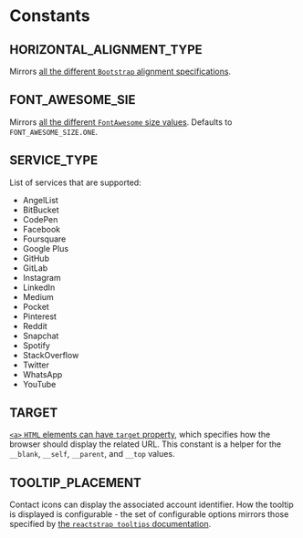 # Constants

## HORIZONTAL_ALIGNMENT_TYPE

Mirrors [all the different `Bootstrap` alignment specifications](https://v4-alpha.getbootstrap.com/layout/grid/#horizontal-alignment).

## FONT_AWESOME_SIE

Mirrors [all the different `FontAwesome` size values](https://fontawesome.com/how-to-use/svg-with-js). Defaults to `FONT_AWESOME_SIZE.ONE`.

## SERVICE_TYPE

List of services that are supported:

* AngelList
* BitBucket
* CodePen
* Facebook
* Foursquare
* Google Plus
* GitHub
* GitLab
* Instagram
* LinkedIn
* Medium
* Pocket
* Pinterest
* Reddit
* Snapchat
* Spotify
* StackOverflow
* Twitter
* WhatsApp
* YouTube

## TARGET

[`<a>` `HTML` elements can have `target` property](https://developer.mozilla.org/en-US/docs/Web/HTML/Element/a), which specifies how the browser should display the related URL. This constant is a helper for the `__blank`, `__self`, `__parent`, and `__top` values.

## TOOLTIP_PLACEMENT

Contact icons can display the associated account identifier. How the tooltip is displayed is configurable - the set of configurable options mirrors those specified by [the `reactstrap tooltips` documentation](http://reactstrap.github.io/components/tooltips/).